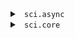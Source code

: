 <details>


<summary><code> sci.async </code></summary>


## sci.async
<details>


<summary><code> eval-string* </code></summary>


### `eval-string*`

[Source](null/blob/master/src/sci/async.cljs#L8-L8)
</details>


<details>


<summary><code> handle-libspecs </code></summary>


### `handle-libspecs`
> <code>[ctx ns-obj libspecs]</code><br>

[Source](null/blob/master/src/sci/async.cljs#L12-L58)
</details>


<details>


<summary><code> last-ns </code></summary>


### `last-ns`

[Source](null/blob/master/src/sci/async.cljs#L10-L10)
</details>


</details>


<details>


<summary><code> sci.core </code></summary>


## sci.core
<details>


<summary><code> *1 </code></summary>


### `*1`

[Source](null/blob/master/src/sci/core.cljc#L113-L113)
</details>


<details>


<summary><code> *2 </code></summary>


### `*2`

[Source](null/blob/master/src/sci/core.cljc#L114-L114)
</details>


<details>


<summary><code> *3 </code></summary>


### `*3`

[Source](null/blob/master/src/sci/core.cljc#L115-L115)
</details>


<details>


<summary><code> *e </code></summary>


### `*e`

[Source](null/blob/master/src/sci/core.cljc#L116-L116)
</details>


<details>


<summary><code> add-class! </code></summary>


### `add-class!`
> <code>[ctx class-name class]</code><br>

Adds class (JVM class or JS object) to `ctx` as `class-name` (a
  symbol). Returns mutated context.

[Source](null/blob/master/src/sci/core.cljc#L440-L450)
</details>


<details>


<summary><code> add-import! </code></summary>


### `add-import!`
> <code>[ctx ns-name class-name alias]</code><br>

Adds import of class named by `class-name` (a symbol) to namespace named by `ns-name` (a symbol) under alias `alias` (a symbol). Returns mutated context.

[Source](null/blob/master/src/sci/core.cljc#L452-L457)
</details>


<details>


<summary><code> all-ns </code></summary>


### `all-ns`
> <code>[ctx]</code><br>

Returns all SCI ns objects in the `ctx`

[Source](null/blob/master/src/sci/core.cljc#L464-L467)
</details>


<details>


<summary><code> alter-var-root </code></summary>


### `alter-var-root`
> <code>[v f]</code><br>
> <code>[v f & args]</code><br>

Atomically alters the root binding of sci var v by applying f to its
  current value plus any args.

[Source](null/blob/master/src/sci/core.cljc#L177-L183)
</details>


<details>


<summary><code> assert </code></summary>


### `assert`

SCI var that represents SCI's clojure.core/*assert*

[Source](null/blob/master/src/sci/core.cljc#L111-L111)
</details>


<details>


<summary><code> binding </code></summary>


### `binding`
> <code>[bindings & body]</code><br>

Macro.


Macro for binding sci vars. Must be called with a vector of sci
  dynamic vars to values.

[Source](null/blob/master/src/sci/core.cljc#L87-L94)
</details>


<details>


<summary><code> cljs-ns-publics </code></summary>


### `cljs-ns-publics`

[Source](null/blob/master/src/sci/core.cljc#L341-L341)
</details>


<details>


<summary><code> copy-ns </code></summary>


### `copy-ns`
> <code>[ns-sym sci-ns]</code><br>
> <code>[ns-sym sci-ns opts]</code><br>

Macro.


Returns map of names to SCI vars as a result of copying public
  Clojure vars from ns-sym (a symbol). Attaches sci-ns (result of
  sci/create-ns) to meta. Copies :name, :macro :doc, :no-doc
  and :argslists metadata.

  Options:

  - :exclude: a seqable of names to exclude from the
  namespace. Defaults to none.

  - :copy-meta: a seqable of keywords to copy from the original var
  meta.  Use :all instead of a seqable to copy all. Defaults
  to [:doc :arglists :macro].

  - :exclude-when-meta: seqable of keywords; vars with meta matching
  these keys are excluded.  Defaults to [:no-doc :skip-wiki]

  The selection of vars is done at compile time which is mostly
  important for ClojureScript to not pull in vars into the compiled
  JS. Any additional vars can be added after the fact with sci/copy-var
  manually.

[Source](null/blob/master/src/sci/core.cljc#L358-L438)
</details>


<details>


<summary><code> copy-var </code></summary>


### `copy-var`
> <code>[sym ns]</code><br>
> <code>[sym ns opts]</code><br>

Macro.


Copies contents from var `sym` to a new sci var. The value `ns` is an
  object created with `sci.core/create-ns`. If new-name is supplied, the 
  copied var will be named new-name.

[Source](null/blob/master/src/sci/core.cljc#L52-L73)
</details>


<details>


<summary><code> create-ns </code></summary>


### `create-ns`
> <code>[sym]</code><br>
> <code>[sym meta]</code><br>

Creates namespace object. Can be used in var metadata.

[Source](null/blob/master/src/sci/core.cljc#L249-L253)
</details>


<details>


<summary><code> err </code></summary>


### `err`

SCI var that represents SCI's `clojure.core/*err*`

[Source](null/blob/master/src/sci/core.cljc#L99-L99)
</details>


<details>


<summary><code> eval-form </code></summary>


### `eval-form`
> <code>[ctx form]</code><br>

Evaluates form (as produced by `parse-string` or `parse-next`) in the
  context of `ctx` (as produced with `init`). To allow namespace
  switches, establish root binding of `sci/ns` with `sci/binding` or
  `sci/with-bindings.`

[Source](null/blob/master/src/sci/core.cljc#L283-L290)
</details>


<details>


<summary><code> eval-string </code></summary>


### `eval-string`
> <code>[s]</code><br>
> <code>[s opts]</code><br>

Evaluates string `s` as one or multiple Clojure expressions using the Small Clojure Interpreter.

  The map `opts` may contain the following:

  - `:namespaces`: a map of symbols to namespaces, where a namespace
  is a map with symbols to values, e.g.: `{'foo.bar {'x 1}}`. These
  namespaces can be used with `require`.

  - `:bindings`: `:bindings x` is the same as `:namespaces {'user x}`.

  - `:allow`: a seqable of allowed symbols. All symbols, even those
  brought in via `:bindings` or `:namespaces` have to be explicitly
  enumerated.

  - `:deny`: a seqable of disallowed symbols, e.g.: `[loop quote
  recur]`.

  - `:features`: when provided a non-empty set of keywords, sci will process reader conditionals using these features (e.g. #{:bb}).

  - `:env`: an atom with a map in which state from the
  evaluation (defined namespaced and vars) will be persisted for
  re-use over multiple calls.

[Source](null/blob/master/src/sci/core.cljc#L196-L221)
</details>


<details>


<summary><code> eval-string* </code></summary>


### `eval-string*`
> <code>[ctx s]</code><br>

Evaluates string `s` in the context of `ctx` (as produced with
  `init`).

[Source](null/blob/master/src/sci/core.cljc#L243-L247)
</details>


<details>


<summary><code> file </code></summary>


### `file`

SCI var that represents SCI's `clojure.core/*file*`

[Source](null/blob/master/src/sci/core.cljc#L101-L101)
</details>


<details>


<summary><code> find-ns </code></summary>


### `find-ns`
> <code>[ctx ns-sym]</code><br>

Returns SCI ns object as created with `sci/create-ns` from `ctx` found by `ns-sym`.

[Source](null/blob/master/src/sci/core.cljc#L459-L462)
</details>


<details>


<summary><code> fork </code></summary>


### `fork`
> <code>[ctx]</code><br>

Forks a context (as produced with `init`) into a new context. Any new
  vars created in the new context won't be visible in the original
  context.

[Source](null/blob/master/src/sci/core.cljc#L236-L241)
</details>


<details>


<summary><code> format-stacktrace </code></summary>


### `format-stacktrace`
> <code>[stacktrace]</code><br>

Returns a list of formatted stack trace elements as strings from stacktrace.

[Source](null/blob/master/src/sci/core.cljc#L297-L300)
</details>


<details>


<summary><code> future </code></summary>


### `future`
> <code>[& body]</code><br>

Macro.


Like clojure.core/future but also conveys sci bindings to the thread.

[Source](null/blob/master/src/sci/core.cljc#L151-L156)
</details>


<details>


<summary><code> get-column-number </code></summary>


### `get-column-number`
> <code>[reader]</code><br>

[Source](null/blob/master/src/sci/core.cljc#L270-L271)
</details>


<details>


<summary><code> get-line-number </code></summary>


### `get-line-number`
> <code>[reader]</code><br>

[Source](null/blob/master/src/sci/core.cljc#L267-L268)
</details>


<details>


<summary><code> in </code></summary>


### `in`

SCI var that represents SCI's `clojure.core/*in*`

[Source](null/blob/master/src/sci/core.cljc#L97-L97)
</details>


<details>


<summary><code> init </code></summary>


### `init`
> <code>[opts]</code><br>

Creates an initial sci context from given options `opts`. The context
  can be used with `eval-string*`. See `eval-string` for available
  options. The internal organization of the context is implementation
  detail and may change in the future.

[Source](null/blob/master/src/sci/core.cljc#L223-L229)
</details>


<details>


<summary><code> intern </code></summary>


### `intern`
> <code>[ctx sci-ns name]</code><br>
> <code>[ctx sci-ns name val]</code><br>

Finds or creates a sci var named by the symbol name in the namespace
  ns (which can be a symbol or a sci namespace), setting its root
  binding to val if supplied. The namespace must exist in the ctx. The
  sci var will adopt any metadata from the name symbol.  Returns the
  sci var.

[Source](null/blob/master/src/sci/core.cljc#L185-L194)
</details>


<details>


<summary><code> merge-opts </code></summary>


### `merge-opts`
> <code>[ctx opts]</code><br>

Updates a context with opts merged in and returns it.

[Source](null/blob/master/src/sci/core.cljc#L231-L234)
</details>


<details>


<summary><code> new-dynamic-var </code></summary>


### `new-dynamic-var`
> <code>[name]</code><br>
> <code>[name init-val]</code><br>
> <code>[name init-val meta]</code><br>

Same as new-var but adds :dynamic true to meta.

[Source](null/blob/master/src/sci/core.cljc#L31-L36)
</details>


<details>


<summary><code> new-macro-var </code></summary>


### `new-macro-var`
> <code>[name init-val]</code><br>
> <code>[name init-val meta]</code><br>

Same as new-var but adds :macro true to meta as well
  as :sci/macro true to meta of the fn itself.

[Source](null/blob/master/src/sci/core.cljc#L43-L50)
</details>


<details>


<summary><code> new-var </code></summary>


### `new-var`
> <code>[name]</code><br>
> <code>[name init-val]</code><br>
> <code>[name init-val meta]</code><br>

Returns a new sci var.

[Source](null/blob/master/src/sci/core.cljc#L24-L29)
</details>


<details>


<summary><code> ns </code></summary>


### `ns`

SCI var that represents SCI's `clojure.core/*ns*`

[Source](null/blob/master/src/sci/core.cljc#L100-L100)
</details>


<details>


<summary><code> ns-name </code></summary>


### `ns-name`
> <code>[sci-ns]</code><br>

Returns name of SCI ns as symbol.

[Source](null/blob/master/src/sci/core.cljc#L302-L305)
</details>


<details>


<summary><code> out </code></summary>


### `out`

SCI var that represents SCI's `clojure.core/*out*`

[Source](null/blob/master/src/sci/core.cljc#L98-L98)
</details>


<details>


<summary><code> parse-next </code></summary>


### `parse-next`
> <code>[ctx reader]</code><br>
> <code>[ctx reader opts]</code><br>

Parses next form from reader

[Source](null/blob/master/src/sci/core.cljc#L273-L281)
</details>


<details>


<summary><code> parse-string </code></summary>


### `parse-string`
> <code>[ctx s]</code><br>

Parses string `s` in the context of `ctx` (as produced with
  `init`).

[Source](null/blob/master/src/sci/core.cljc#L255-L259)
</details>


<details>


<summary><code> pmap </code></summary>


### `pmap`
> <code>[f coll]</code><br>
> <code>[f coll & colls]</code><br>

Like clojure.core/pmap but also conveys sci bindings to the threads.

[Source](null/blob/master/src/sci/core.cljc#L158-L175)
</details>


<details>


<summary><code> print-dup </code></summary>


### `print-dup`

SCI var that represents SCI's `clojure.core/*print-dup*`

[Source](null/blob/master/src/sci/core.cljc#L107-L107)
</details>


<details>


<summary><code> print-err-fn </code></summary>


### `print-err-fn`

SCI var that represents SCI's `cljs.core/*print-err-fn*`

[Source](null/blob/master/src/sci/core.cljc#L109-L109)
</details>


<details>


<summary><code> print-fn </code></summary>


### `print-fn`

SCI var that represents SCI's `cljs.core/*print-fn*`

[Source](null/blob/master/src/sci/core.cljc#L108-L108)
</details>


<details>


<summary><code> print-length </code></summary>


### `print-length`

SCI var that represents SCI's `clojure.core/*print-length*`

[Source](null/blob/master/src/sci/core.cljc#L103-L103)
</details>


<details>


<summary><code> print-level </code></summary>


### `print-level`

SCI var that represents SCI's `clojure.core/*print-level*`

[Source](null/blob/master/src/sci/core.cljc#L104-L104)
</details>


<details>


<summary><code> print-meta </code></summary>


### `print-meta`

SCI var that represents SCI's `clojure.core/*print-meta*`

[Source](null/blob/master/src/sci/core.cljc#L105-L105)
</details>


<details>


<summary><code> print-newline </code></summary>


### `print-newline`

SCI var that represents SCI's `cljs.core/*print-newline*`

[Source](null/blob/master/src/sci/core.cljc#L110-L110)
</details>


<details>


<summary><code> print-readably </code></summary>


### `print-readably`

SCI var that represents SCI's `clojure.core/*print-readably*`

[Source](null/blob/master/src/sci/core.cljc#L106-L106)
</details>


<details>


<summary><code> read-eval </code></summary>


### `read-eval`

SCI var that represents SCI's `clojure.core/*read-eval*`

[Source](null/blob/master/src/sci/core.cljc#L102-L102)
</details>


<details>


<summary><code> reader </code></summary>


### `reader`
> <code>[x]</code><br>

Coerces x into indexing pushback-reader to be used with
  parse-next. Accepts: string or java.io.Reader.

[Source](null/blob/master/src/sci/core.cljc#L261-L265)
</details>


<details>


<summary><code> set! </code></summary>


### `set!`
> <code>[dynamic-var v]</code><br>

Establish thread local binding of dynamic var

[Source](null/blob/master/src/sci/core.cljc#L38-L41)
</details>


<details>


<summary><code> stacktrace </code></summary>


### `stacktrace`
> <code>[ex]</code><br>

Returns list of stacktrace element maps from exception, if available.

[Source](null/blob/master/src/sci/core.cljc#L292-L295)
</details>


<details>


<summary><code> with-bindings </code></summary>


### `with-bindings`
> <code>[bindings-map & body]</code><br>

Macro.


Macro for binding sci vars. Must be called with map of sci dynamic
  vars to values. Used in babashka.

[Source](null/blob/master/src/sci/core.cljc#L76-L85)
</details>


<details>


<summary><code> with-in-str </code></summary>


### `with-in-str`
> <code>[s & body]</code><br>

Macro.


Evaluates body in a context in which sci's *in* is bound to a fresh
  StringReader initialized with the string s.

[Source](null/blob/master/src/sci/core.cljc#L122-L129)
</details>


<details>


<summary><code> with-out-str </code></summary>


### `with-out-str`
> <code>[& body]</code><br>

Macro.


Evaluates exprs in a context in which sci's *out* is bound to a fresh
  StringWriter.  Returns the string created by any nested printing
  calls.

[Source](null/blob/master/src/sci/core.cljc#L132-L148)
</details>


</details>


